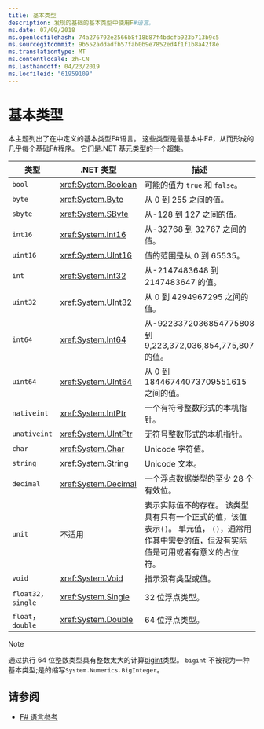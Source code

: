 ```yaml
---
title: 基本类型
description: 发现的基础的基本类型中使用F#语言。
ms.date: 07/09/2018
ms.openlocfilehash: 74a276792e2566b8f18b87f4bdcfb923b713b9c5
ms.sourcegitcommit: 9b552addadfb57fab0b9e7852ed4f1f1b8a42f8e
ms.translationtype: MT
ms.contentlocale: zh-CN
ms.lasthandoff: 04/23/2019
ms.locfileid: "61959109"
---
```

# <a name="basic-types"></a>基本类型

本主题列出了在中定义的基本类型F#语言。 这些类型是最基本中F#，从而形成的几乎每个基础F#程序。 它们是.NET 基元类型的一个超集。

|类型|.NET 类型|描述|
|----|---------|-----------|
|`bool`|<xref:System.Boolean>|可能的值为 `true` 和 `false`。|
|`byte`|<xref:System.Byte>|从 0 到 255 之间的值。|
|`sbyte`|<xref:System.SByte>|从-128 到 127 之间的值。|
|`int16`|<xref:System.Int16>|从-32768 到 32767 之间的值。|
|`uint16`|<xref:System.UInt16>|值的范围是从 0 到 65535。|
|`int`|<xref:System.Int32>|从-2147483648 到 2147483647 的值。|
|`uint32`|<xref:System.UInt32>|从 0 到 4294967295 之间的值。|
|`int64`|<xref:System.Int64>|从-9223372036854775808 到 9,223,372,036,854,775,807 的值。|
|`uint64`|<xref:System.UInt64>|从 0 到 18446744073709551615 之间的值。|
|`nativeint`|<xref:System.IntPtr>|一个有符号整数形式的本机指针。|
|`unativeint`|<xref:System.UIntPtr>|无符号整数形式的本机指针。|
|`char`|<xref:System.Char>|Unicode 字符值。|
|`string`|<xref:System.String>|Unicode 文本。|
|`decimal`|<xref:System.Decimal>|一个浮点数据类型的至少 28 个有效位。|
|`unit`|不适用|表示实际值不的存在。 该类型具有只有一个正式的值，该值表示`()`。 单元值， `()`，通常用作其中需要的值，但没有实际值是可用或者有意义的占位符。|
|`void`|<xref:System.Void>|指示没有类型或值。|
|`float32`， `single`|<xref:System.Single>|32 位浮点类型。|
|`float`， `double`|<xref:System.Double>|64 位浮点类型。|

> [!NOTE]
> 通过执行 64 位整数类型具有整数太大的计算[bigint](https://msdn.microsoft.com/library/dc8be18d-4042-46c4-b136-2f21a84f6efa)类型。 `bigint` 不被视为一种基本类型;是的缩写`System.Numerics.BigInteger`。

## <a name="see-also"></a>请参阅

- [F# 语言参考](index.md)